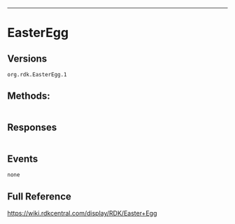 -----------------
# EasterEgg

## Versions
`org.rdk.EasterEgg.1`

## Methods:
```
```

## Responses
```
```

## Events
```
none
```

## Full Reference
https://wiki.rdkcentral.com/display/RDK/Easter+Egg
